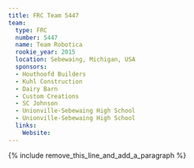 ```yaml
---
title: FRC Team 5447
team:
  type: FRC
  number: 5447
  name: Team Robotica
  rookie_year: 2015
  location: Sebewaing, Michigan, USA
  sponsors:
  - Houthoofd Builders
  - Kuhl Construction
  - Dairy Barn
  - Custom Creations
  - SC Johnson
  - Unionville-Sebewaing High School
  - Unionville-Sebewaing High School
  links:
    Website:
---
```


{% include remove_this_line_and_add_a_paragraph %}